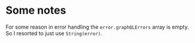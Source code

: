 # Some notes

For some reason in error handling the ```error.graphQLErrors``` array is empty.
So I resorted to just use ```String(error)```.
